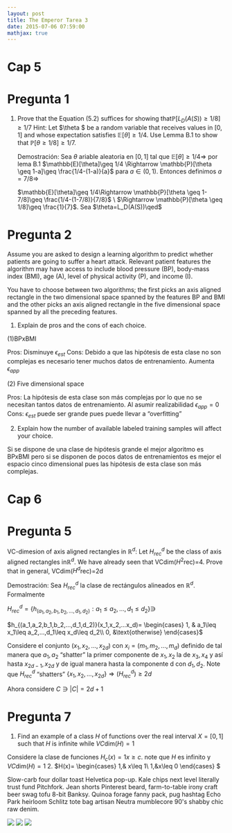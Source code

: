 ```yaml
---
layout: post
title: The Emperor Tarea 3
date: 2015-07-06 07:59:00
mathjax: true
---
```

# Cap 5
# Pregunta 1
1. Prove that the Equation (5.2) suffices for showing that$\mathbb{P}[L_D(A(S))\geq 1/8]\geq 1/7$ Hint: Let $\theta $ be a random variable that receives values in $[0,1]$ and whose expectation satisfies $\mathbb{E}[\theta]\geq 1/4$. Use Lemma B.1 to show that $\mathbb{P}[\theta \geq 1/8]\geq 1/7$. 

	Demostración: Sea $\theta$ ariable aleatoria en $[0,1]$ tal que $\mathbb{E}[\theta]\geq 1/4 \Rightarrow$ por lema B.1 
 	$\mathbb{E}[\theta]\geq 1/4 \Rightarrow \mathbb{P}[\theta \geq 1-a]\geq \frac{1/4-(1-a)}{a}$ para $a\in (0,1)$. 	Entonces definimos $a=7/8 \Rightarrow$ 
	
	$\mathbb{E}[\theta]\geq 1/4\Rightarrow \mathbb{P}[\theta \geq 1-7/8]\geq \frac{1/4-(1-7/8)}{7/8}$ \\
		$\Rightarrow \mathbb{P}[\theta \geq 1/8]\geq \frac{1}{7}$. Sea $\theta=L_D(A(S))\qed$

# Pregunta 2
Assume you are asked to design a learning algorithm to predict whether patients are going to suffer a heart attack. Relevant patient features the algorithm may have access to include blood pressure (BP), body-mass index (BMI), age (A), level of physical activity (P), and income (I). 

You have to choose between two algorithms; the first picks an axis aligned rectangle in the two dimensional space spanned by the features BP and BMI and the other picks an axis aligned rectangle in the five dimensional space spanned by all the preceding features.

1. Explain de pros and the cons of each choice.

(1)BPxBMI

Pros: Disminuye $\epsilon_{est}$
Cons: Debido a que las hipótesis de esta clase no son complejas es necesario tener muchos datos de 				entrenamiento. Aumenta $\epsilon_{app}$

(2) Five dimensional space

Pros: La hipótesis de esta clase son más complejas por lo que no se necesitan tantos datos de entrenamiento. Al asumir realizabilidad $\epsilon _{app}=0$
Cons: $\epsilon_{est}$ puede ser grande pues puede llevar a “overfitting”

2. Explain how the number of available labeled training samples will affect your choice. 

Si se dispone de una clase de hipótesis grande el mejor algoritmo es BPxBMI pero si se disponen de pocos datos 			de entrenamientos es mejor el espacio cinco dimensional pues las hipótesis de esta clase son más complejas. 

# Cap 6
# Pregunta 5
VC-dimesion of axis aligned rectangles in $\mathbb{R}^d:$ Let $H^d_{rec}$ be the class of axis aligned rectangles in$\mathbb{R}^d$. We have already seen that VCdim($H^2$rec)=4. Prove that in general, VCdim($H^d$rec)=2d

Demostración: Sea $H^d_{rec}$ la clase de rectángulos alineados en $\mathbb{R}^d$. Formalmente

$H^d_{rec}=\{h_{(a_1,a_2,b_1,b_2,...,d_1,d_2)}:a_1\leq a_2,...,d_1\leq d_2\}\ni$

$h_{(a_1,a_2,b_1,b_2,...,d_1,d_2)}(x_1,x_2,...x_d)=
\begin{cases}
1, & a_1\leq x_1\leq a_2,...,d_1\leq x_d\leq d_2\\
0, &\text{otherwise}
\end{cases}$

Considere el conjunto $(x_1,x_2,...,x_{2d})$ con $x_i=(m_1,m_2,...,m_d)$ definido de tal manera que $a_1,a_2$ “shatter” la primer componente de $x_1,x_2$ la de $x_3,x_4$ y así hasta $x_{2d-1},x_{2d}$ y de igual manera hasta la componente d con $d_1,d_2$. Note que $H^d_{rec}$ “shatters” $\{x_1,x_2,...,x_{2d}\}\Rightarrow (H^d_{rec})\geq2d$

Ahora considere $C\ni |C|=2d+1$
# Pregunta 7
1. Find an example of a class $H$ of functions over the real interval $X=[0,1]$ such that $H$ is infinite while $VC\text{dim}(H)=1$

Considere la clase de funciones $H_c(x)=1 x\geq c$. note que $H$ es infinito y 	$VC\text{dim}(H)=1$
2. $H(x)=
\begin{cases}
1,& x\leq 1\\
1,&x\leq 0
\end{cases} $


Slow-carb four dollar toast Helvetica pop-up. Kale chips next level literally trust fund Pitchfork. Jean shorts Pinterest beard, farm-to-table irony craft beer swag tofu 8-bit Banksy. Quinoa forage fanny pack, pug hashtag Echo Park heirloom Schlitz tote bag artisan Neutra mumblecore 90's shabby chic raw denim.


<div class="img_row">
	<img class="col one" src="/img/11.jpg">
	<img class="col one" src="/img/12.jpg">
	<img class="col one" src="/img/7.jpg">
</div>

